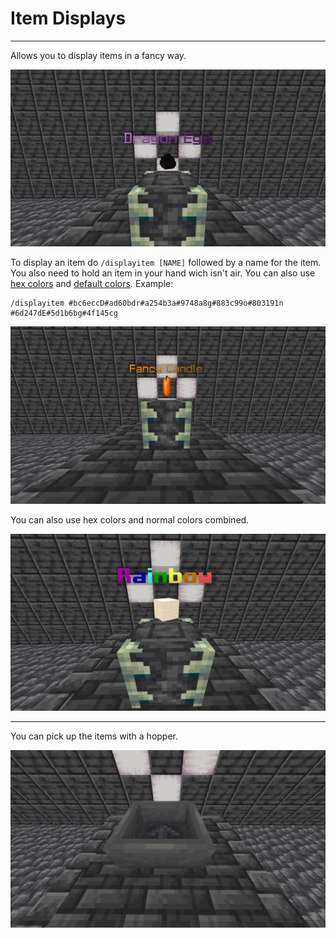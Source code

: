 # Item Displays

<hr>

Allows you to display items in a fancy way.

![](screenshots/Dragon%20Egg%201.png)

To display an item do `/displayitem [NAME]` followed by a name for the item. You also need to hold an item in your hand wich isn't air.
You can also use [hex colors](https://g.co/kgs/4XwXScb) and [default colors](https://htmlcolorcodes.com/minecraft-color-codes/).
Example: 

```
/displayitem #bc6eccD#ad60bdr#a254b3a#9748a8g#883c99o#803191n #6d247dE#5d1b6bg#4f145cg
```

![](screenshots/Candle%201.png)

You can also use hex colors and normal colors combined.

![](screenshots/Rainbow%201.png)

<hr>

You can pick up the items with a hopper.

![](screenshots/Hopper.png)
